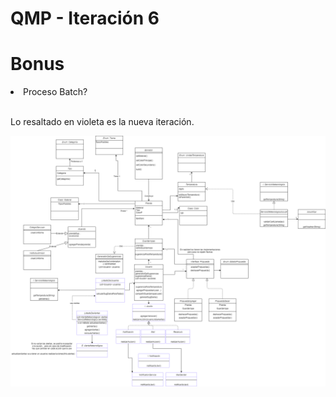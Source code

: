 QMP - Iteración 6
===========
Bonus
===========
  <li>Proceso Batch?</li><br>
  
  
Lo resaltado en violeta es la nueva iteración.

<img src="https://github.com/FrancoPaesani/QMP/blob/main/QMP-Iteraci%C3%B3n%206.png"> </img>

